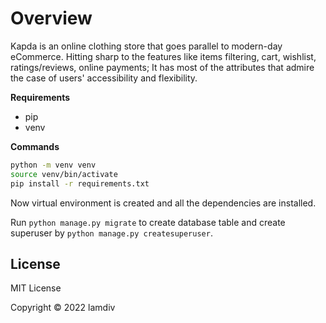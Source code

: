 # Overview
Kapda is an online clothing store that goes parallel to modern-day eCommerce. Hitting sharp to the features like items filtering, cart, wishlist, ratings/reviews, online payments; It has most of the attributes that admire the case of users' accessibility and flexibility. 


**Requirements** 
- pip
- venv 


**Commands**

```bash
python -m venv venv
source venv/bin/activate 
pip install -r requirements.txt
```
Now virtual environment is created and all the dependencies are installed.

Run ```python manage.py migrate``` to create database table and create superuser by ```python manage.py createsuperuser```.



## License
MIT License

Copyright © 2022 lamdiv
